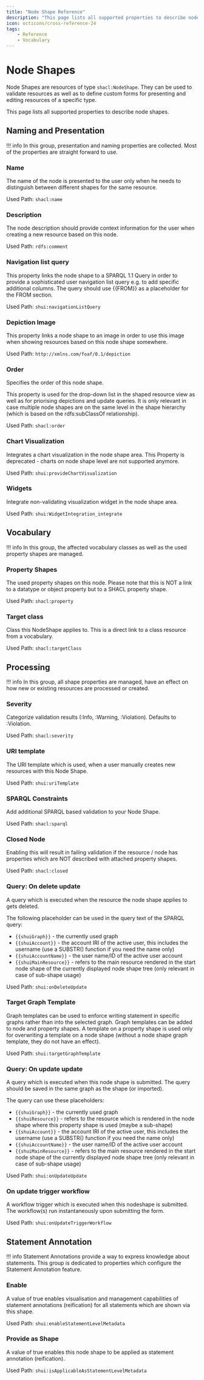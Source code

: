 ```yaml
---
title: "Node Shape Reference"
description: "This page lists all supported properties to describe node shapes."
icon: octicons/cross-reference-24
tags:
    - Reference
    - Vocabulary
---
```

# Node Shapes
<!-- This file was generated - DO NOT CHANGE IT MANUALLY -->

Node Shapes are resources of type `shacl:NodeShape`.
They can be used to validate resources as well as to define custom forms for presenting and editing resources of a specific type.

This page lists all supported properties to describe node shapes.


## Naming and Presentation

!!! info
    In this group, presentation and naming properties are collected. Most of the properties are straight forward to use.

### Name


The name of the node is presented to the user only when he needs to distinguish between different shapes for the same resource.

Used Path: `shacl:name`


### Description


The node description should provide context information for the user when creating a new resource based on this node.

Used Path: `rdfs:comment`


### Navigation list query


This property links the node shape to a SPARQL 1.1 Query in order to provide a sophisticated user navigation list query e.g. to add specific additional columns. The query should use {{FROM}} as a placeholder for the FROM section.

Used Path: `shui:navigationListQuery`


### Depiction Image


This property links a node shape to an image in order to use this image when showing resources based on this node shape somewhere.

Used Path: `http://xmlns.com/foaf/0.1/depiction`


### Order


Specifies the order of this node shape.

This property is used for the drop-down list in the shaped resource view as well as for priorising depictions and update queries.
It is only relevant in case multiple node shapes are on the same level in the shape hierarchy (which is based on the rdfs:subClassOf relationship).


Used Path: `shacl:order`


### Chart Visualization


Integrates a chart visualization in the node shape area. This Property is deprecated - charts on node shape level are not supported anymore.

Used Path: `shui:provideChartVisualization`


### Widgets


Integrate non-validating visualization widget in the node shape area.

Used Path: `shui:WidgetIntegration_integrate`

## Vocabulary

!!! info
    In this group, the affected vocabulary classes as well as the used property shapes are managed.

### Property Shapes


The used property shapes on this node. Please note that this is NOT a link to a datatype or object property but to a SHACL property shape.

Used Path: `shacl:property`


### Target class


Class this NodeShape applies to. This is a direct link to a class resource from a vocabulary.

Used Path: `shacl:targetClass`

## Processing

!!! info
    In this group, all shape properties are managed, have an effect on how new or existing resources are processed or created.

### Severity


Categorize validation results (:Info, :Warning, :Violation). Defaults to :Violation.

Used Path: `shacl:severity`


### URI template


The URI template which is used, when a user manually creates new resources with this Node Shape.

Used Path: `shui:uriTemplate`


### SPARQL Constraints


Add additional SPARQL based validation to your Node Shape.

Used Path: `shacl:sparql`


### Closed Node


Enabling this will result in failing validation if the resource / node has properties which are NOT described with attached property shapes.

Used Path: `shacl:closed`


### Query: On delete update


A query which is executed when the resource the node shape applies to gets deleted.

The following placeholder can be used in the query text of the SPARQL query:

- `{{shuiGraph}}` - the currently used graph
- `{{shuiAccount}}` - the account IRI of the active user, this includes the username (use a SUBSTR() function if you need the name only)
- `{{shuiAccountName}}` - the user name/ID of the active user account
- `{{shuiMainResource}}` - refers to the main resource rendered in the start node shape of the currently displayed node shape tree (only relevant in case of sub-shape usage)
    

Used Path: `shui:onDeleteUpdate`


### Target Graph Template


Graph templates can be used to enforce writing statement in specific graphs rather than into the selected graph. Graph templates can be added to node and property shapes. A template on a property shape is used only for overwriting a template on a node shape (without a node shape graph template, they do not have an effect).

Used Path: `shui:targetGraphTemplate`


### Query: On update update



A query which is executed when this node shape is submitted.
The query should be saved in the same graph as the shape (or imported).

The query can use these placeholders:

- `{{shuiGraph}}` - the currently used graph
- `{{shuiResource}}` - refers to the resource which is rendered in the node shape where this property shape is used (maybe a sub-shape)
- `{{shuiAccount}}` - the account IRI of the active user, this includes the username (use a SUBSTR() function if you need the name only)
- `{{shuiAccountName}}` - the user name/ID of the active user account
- `{{shuiMainResource}}` - refers to the main resource rendered in the start node shape of the currently displayed node shape tree (only relevant in case of sub-shape usage)


Used Path: `shui:onUpdateUpdate`


### On update trigger workflow



A workflow trigger which is executed when this nodeshape is submitted. The workflow(s) run
instantaneously upon submitting the form.


Used Path: `shui:onUpdateTriggerWorkflow`

## Statement Annotation

!!! info
    Statement Annotations provide a way to express knowledge about statements. This group is dedicated to properties which configure the Statement Annotation feature.

### Enable


A value of true enables visualisation and management capabilities of statement annotations (reification) for all statements which are shown via this shape.

Used Path: `shui:enableStatementLevelMetadata`


### Provide as Shape


A value of true enables this node shape to be applied as statement annotation (reification).

Used Path: `shui:isApplicableAsStatementLevelMetadata`
